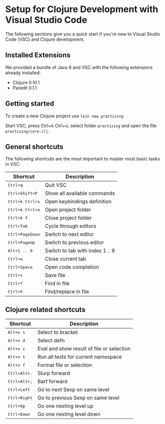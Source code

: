 # Setup for Clojure Development with Visual Studio Code

The following sections give you a quick start if you're new to Visual
Studio Code (VSC) and Clojure development.


## Installed Extensions

We provided a bundle of Java 8 and VSC with the following extensions
already installed:

- Clojure 0.10.1
- Paredit 0.1.1


## Getting started

To create a new Clojure project use `lein new practising`.

Start VSC, press <bbd>Ctrl+k Ctrl+o</kbd>, select folder `practising`
and open the file `practising/core.clj`.



## General shortcuts

The following shortcuts are the most important to master most
basic tasks in VSC:

Shortcut                  | Description
---                       | ---
<kbd>Ctrl+q</kbd>         | Quit VSC
<kbd>Ctrl+Shift+P</kbd>   | Show all available commands
<kbd>Ctrl+k Ctrl+s</kbd>  | Open keybindings definition
<kbd>Ctrl+k Ctrl+o</kbd>  | Open project folder
<kbd>Ctrl+k f</kbd>       | Close project folder
<kbd>Ctrl+Tab</kbd>       | Cycle through editors
<kbd>Ctrl+PageDown</kbd>  | Switch to next editor
<kbd>Ctrl+PageUp</kbd>    | Switch to previous editor
<kbd>Alt+1 .. 9</kbd>     | Switch to tab with index 1 .. 9
<kbd>Ctrl+w</kbd>         | Close current tab
<kbd>Ctrl+Space</kbd>     | Open code completion
<kbd>Ctrl+s</kbd>         | Save file
<kbd>Ctrl+f</kbd>         | Find in file
<kbd>Ctrl+h</kbd>         | Find/replace in file

## Clojure related shortcuts

Shortcut                  | Description
---                       | ---
<kbd>Alt+x s</kbd>        | Select to bracket
<kbd>Alt+x d</kbd>        | Select defn
<kbd>Alt+x c</kbd>        | Eval and show result of file or selection
<kbd>Alt+x t</kbd>        | Run all tests for current namespace
<kbd>Alt+x f</kbd>        | Format file or selection
<kbd>Ctrl+Alt+.</kbd>     | Slurp forward
<kbd>Ctrl+Alt+,</kbd>     | Barf forward
<kbd>Ctrl+Left</kbd>      | Go to next Sexp on same level
<kbd>Ctrl+Right</kbd>     | Go to previous Sexp on same level
<kbd>Ctrl+Up</kbd>        | Go one nesting level up
<kbd>Ctrl+Down</kbd>      | Go one nesting level down
